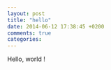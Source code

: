 ```yaml
---
layout: post
title: "hello"
date: 2014-06-12 17:38:45 +0200
comments: true
categories: 
---
```


Hello, world !
